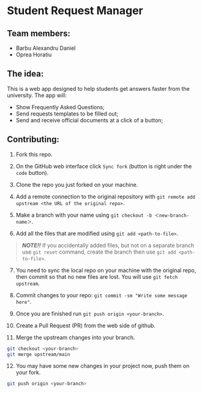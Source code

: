 # Student Request Manager

## Team members:

* Barbu Alexandru Daniel
* Oprea Horatiu

## The idea:

This is a web app designed to help students get answers faster from the university. The app will:

- Show Frequently Asked Questions;
- Send requests templates to be filled out;
- Send and receive official documents at a click of a button;

## Contributing:

1. Fork this repo.

2. On the GitHub web interface click `Sync fork` (button is right under the `code` button).

3. Clone the repo you just forked on your machine.

4. Add a remote connection to the original repository with `git remote add upstream <the URL of the original repo>`.

5. Make a branch with your name using `git checkout -b ＜new-branch-name＞`.

6. Add all the files that are modified using `git add <path-to-file>`.

>_**NOTE!!**_ If you accidentally added files, but not on a separate branch use `git reset` command, create the branch then use `git add <path-to-file>`.

7. You need to sync the local repo on your machine with the original repo, then commit so that no new files are lost. You will use `git fetch upstream`.

8. Commit changes to your repo: `git commit -sm "Write some message here"`.

9. Once you are finished run `git push origin <your-branch>`.

10. Create a Pull Request (PR) from the web side of github.

11. Merge the upstream changes into your branch.
```bash
git checkout <your-branch>
git merge upstream/main
```

12. You may have some new changes in your project now, push them on your fork.
```bash
git push origin <your-branch>
```